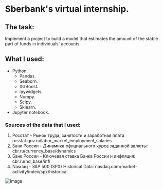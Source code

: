 # Sberbank's virtual internship.

## The task:
Implement a project to build a model that estimates the amount of the stable part of funds in individuals' accounts

## What I used:
- Python.
  - Pandas.
  - Seaborn.
  - XGBoost.
  - Ipywidgets.
  - Numpy.
  - Scipy.
  - Sklearn.
- Jupyter notebook.

### Sources of the data that I used:
1. Росстат - Рынок труда, занятость и заработная плата: rosstat.gov.ru/labor_market_employment_salaries
2. Банк России - Динамика официального курса заданной валюты: cbr.ru/currency_base/dynamics
3. Банк России - Ключевая ставка Банка России и инфляция: cbr.ru/hd_base/infl
4. Nasdaq - S&P 500 (SPX) Historical Data: nasdaq.com/market-activity/index/spx/historical

![image](https://user-images.githubusercontent.com/81105698/219890680-df3a8bed-898e-4b18-90db-d85a31d43daf.png)

